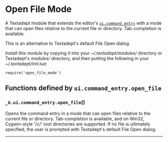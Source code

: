 # Open File Mode

A Textadept module that extends the editor's [`ui.command_entry`](#ui.command_entry) with a mode that can
open files relative to the current file or directory.
Tab-completion is available.

This is an alternative to Textadept's default File Open dialog.

Install this module by copying it into your *~/.textadept/modules/* directory or Textadept's
*modules/* directory, and then putting the following in your *~/.textadept/init.lua*:

    require('open_file_mode')

## Functions defined by `ui.command_entry.open_file`

<a id="_G.ui.command_entry.open_file"></a>
### `_G.ui.command_entry.open_file`()

Opens the command entry in a mode that can open files relative to the current file or directory.
Tab-completion is available, and on Win32, Cygwin-style '/c/' root directories are supported.
If no file is ultimately specified, the user is prompted with Textadept's default File
Open dialog.


---
